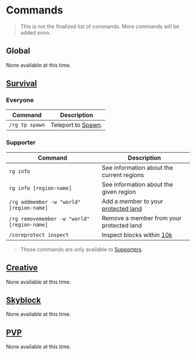 # Commands

> This is not the finalized list of commands. More commands will be added soon.

## Global

None available at this time.

## [Survival](realm_survival)

### Everyone

Command | Description
--- | ---
`/rg tp spawn` | Teleport to [Spawn](spawn).

### Supporter

Command | Description
--- | ---
`rg info` | See information about the current regions
`rg info [region-name]` | See information about the given region
`/rg addmember -w "world" [region-name]` | Add a member to your [protected land](protected_land)
`/rg removemember -w "world" [region-name]` | Remove a member from your protected land
`/coreprotect inspect` | Inspect blocks within [10k](10k)

> These commands are only available to [Supporters](supporter).

## [Creative](realm_creative)

None available at this time.

## [Skyblock](realm_skyblock)

None available at this time.

## [PVP](realm_pvp)

None available at this time.

